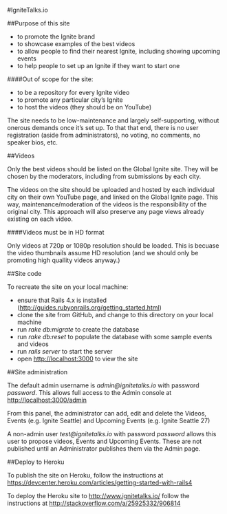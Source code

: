 #IgniteTalks.io

##Purpose of this site

  * to promote the Ignite brand
  * to showcase examples of the best videos
  * to allow people to find their nearest Ignite, including showing upcoming events
  * to help people to set up an Ignite if they want to start one

####Out of scope for the site:
  * to be a repository for every Ignite video
  * to promote any particular city’s Ignite
  * to host the videos (they should be on YouTube)

The site needs to be low-maintenance and largely self-supporting, without onerous demands once it’s set up. To that that end, there is no user registration (aside from administrators), no voting, no comments, no speaker bios, etc.

##Videos

Only the best videos should be listed on the Global Ignite site. They will be chosen by the moderators, including from submissions by each city. 

The videos on the site should be uploaded and hosted by each individual city on their own YouTube page, and linked on the Global Ignite page. This way, maintenance/moderation of the videos is the responsibility of the original city. This approach will also preserve any page views already existing on each video.

####Videos must be in HD format

Only videos at 720p or 1080p resolution should be loaded. This is becuase the video thumbnails assume HD resolution (and we should only be promoting high quallity videos anyway.)

##Site code

To recreate the site on your local machine:

 * ensure that Rails 4.x is installed (http://guides.rubyonrails.org/getting_started.html)
 * clone the site from GitHub, and change to this directory on your local machine
 * run _rake db:migrate_ to create the database
 * run _rake db:reset_ to populate the database with some sample events and videos
 * run _rails server_ to start the server
 * open [http://localhost:3000](http://localhost:3000) to view the site

##Site administration

The default admin username is _admin@ignitetalks.io_ with password _password_. This allows full access to the Admin console at [http://localhost:3000/admin](http://localhost:3000/admin)

From this panel, the administrator can add, edit and delete the Videos, Events (e.g. Ignite Seattle) and Upcoming Events (e.g. Ignite Seattle 27)

A non-admin user _test@ignitetalks.io_ with password _password_ allows this user to propose videos, Events and Upcoming Events. These are not published until an Administrator publishes them via the Admin page.

##Deploy to Heroku

To publish the site on Heroku, follow the instructions at https://devcenter.heroku.com/articles/getting-started-with-rails4

To deploy the Heroku site to http://www.ignitetalks.io/ follow the instructions at http://stackoverflow.com/a/25925332/906814

